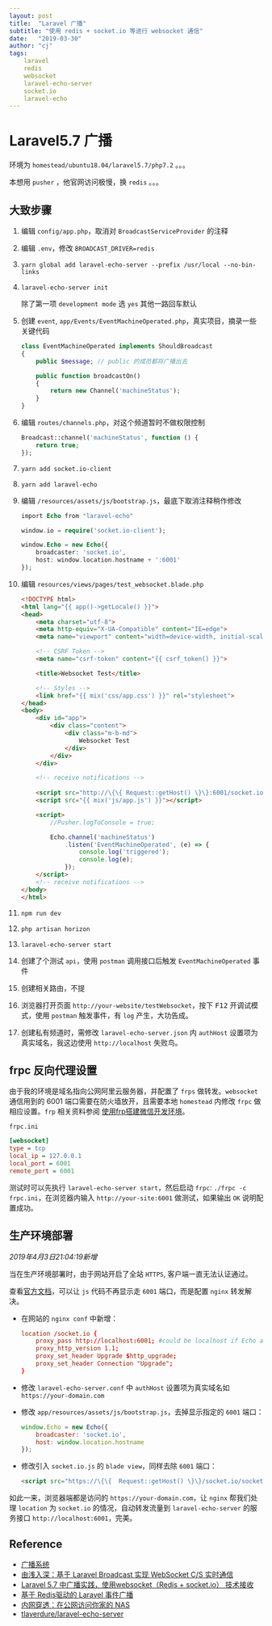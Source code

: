 ```yaml
---
layout: post
title:  "Laravel 广播"
subtitle: "使用 redis + socket.io 等进行 websocket 通信"
date:   "2019-03-30"
author: "cj"
tags:
    laravel
    redis
    websocket
    laravel-echo-server
    socket.io
    laravel-echo
---
```


# Laravel5.7 广播

环境为 `homestead/ubuntu18.04/laravel5.7/php7.2` 。。。

本想用 `pusher` ，他官网访问极慢，换 `redis` 。。。

## 大致步骤

1. 编辑 `config/app.php`，取消对 `BroadcastServiceProvider` 的注释
2. 编辑 `.env`，修改 `BROADCAST_DRIVER=redis`
3. `yarn global add laravel-echo-server --prefix /usr/local --no-bin-links`
4. `laravel-echo-server init`

    除了第一项 `development mode` 选 `yes` 其他一路回车默认
5. 创建 `event`, `app/Events/EventMachineOperated.php`，真实项目，摘录一些关键代码
    ```php
    class EventMachineOperated implements ShouldBroadcast
    {
        public $message; // public 的成员都将广播出去

        public function broadcastOn()
        {
            return new Channel('machineStatus');
        }
    }
    ```
6. 编辑 `routes/channels.php`，对这个频道暂时不做权限控制
    ```php
    Broadcast::channel('machineStatus', function () {
        return true;
    });
    ```
7. `yarn add socket.io-client`
8. `yarn add laravel-echo`
9. 编辑 `/resources/assets/js/bootstrap.js`，最底下取消注释稍作修改

    ```php
    import Echo from "laravel-echo"

    window.io = require('socket.io-client');

    window.Echo = new Echo({
        broadcaster: 'socket.io',
        host: window.location.hostname + ':6001'
    });
    ```
10. 编辑 `resources/views/pages/test_websocket.blade.php`
    ```html
    <!DOCTYPE html>
    <html lang="{{ app()->getLocale() }}">
    <head>
        <meta charset="utf-8">
        <meta http-equiv="X-UA-Compatible" content="IE=edge">
        <meta name="viewport" content="width=device-width, initial-scale=1">

        <!-- CSRF Token -->
        <meta name="csrf-token" content="{{ csrf_token() }}">

        <title>Websocket Test</title>

        <!-- Styles -->
        <link href="{{ mix('css/app.css') }}" rel="stylesheet">
    </head>
    <body>
        <div id="app">
            <div class="content">
                <div class="m-b-md">
                    Websocket Test
                </div>
            </div>
        </div>

        <!-- receive notifications -->
        
        <script src="http://\{\{ Request::getHost() \}\}:6001/socket.io/socket.io.js"></script>
        <script src="{{ mix('js/app.js') }}"></script>

        <script>
            //Pusher.logToConsole = true;

            Echo.channel('machineStatus')
                .listen('EventMachineOperated', (e) => {
                    console.log('triggered');
                    console.log(e);
                });
        </script>
        <!-- receive notifications -->
    </body>
    </html>
    ```

11. `npm run dev`
12. `php artisan horizon`
13. `laravel-echo-server start`
14. 创建了个测试 `api`，使用 `postman` 调用接口后触发 `EventMachineOperated` 事件
15. 创建相关路由，不提
16. 浏览器打开页面 `http://your-website/testWebsocket`，按下 <kbd>F12</kbd> 开调试模式，使用 `postman` 触发事件，有 `log` 产生，大功告成。
17. 创建私有频道时，需修改 `laravel-echo-server.json` 内 `authHost` 设置项为真实域名，我这边使用 `http://localhost` 失败鸟。

## frpc 反向代理设置

由于我的环境是域名指向公网阿里云服务器，并配置了 `frps` 做转发。`websocket` 通信用到的 6001 端口需要在防火墙放开，且需要本地 `homestead` 内修改 `frpc` 做相应设置。`frp` 相关资料参阅 [使用frp搭建微信开发环境](http://wangyapeng.me/2019/02/25/build-local-wechat-dev-env-with-frp/)。

`frpc.ini`

```ini
[websocket]
type = tcp
local_ip = 127.0.0.1
local_port = 6001
remote_port = 6001
```

测试时可以先执行 `laravel-echo-server start`，然后启动 `frpc`: `./frpc -c frpc.ini`，在浏览器内输入 `http://your-site:6001` 做测试，如果输出 `OK` 说明配置成功。


## 生产环境部署

*2019年4月3日21:04:19新增*

当在生产环境部署时，由于网站开启了全站 `HTTPS`, 客户端一直无法认证通过。

查看[官方文档](https://github.com/tlaverdure/laravel-echo-server)，可以让 `js` 代码不再显示走 `6001` 端口，而是配置 `nginx` 转发解决。

- 在网站的 `nginx conf` 中新增：

    ```conf
    location /socket.io {
        proxy_pass http://localhost:6001; #could be localhost if Echo and NginX are on the same box
        proxy_http_version 1.1;
        proxy_set_header Upgrade $http_upgrade;
        proxy_set_header Connection "Upgrade";
    }
    ```

- 修改 `laravel-echo-server.conf` 中 `authHost` 设置项为真实域名如 `https://your-domain.com`

- 修改 `app/resources/assets/js/bootstrap.js`，去掉显示指定的 `6001` 端口：

    ```js
    window.Echo = new Echo({
        broadcaster: 'socket.io',
        host: window.location.hostname
    });        
    ```

- 修改引入 `socket.io.js` 的 `blade view`，同样去除 `6001` 端口：
    ```html
    <script src="https://\{\{  Request::getHost() \}\}/socket.io/socket.io.js"></script>
    ```

如此一来，浏览器端都是访问的 `https://your-domain.com`，让 `nginx` 帮我们处理 `location` 为 `socket.io` 的情况，自动转发流量到 `laravel-echo-server` 的服务接口 `http://localhost:6001`，完美。

## Reference

- [广播系统](https://learnku.com/docs/laravel/5.7/broadcasting/2277)
- [由浅入深：基于 Laravel Broadcast 实现 WebSocket C/S 实时通信](https://laravelacademy.org/post/8559.html)
- [Laravel 5.7 中广播实践，使用websocket（Redis + socket.io） 技术接收](https://yq.aliyun.com/articles/667300#)
- [基于 Redis驱动的 Laravel 事件广播](https://www.ctolib.com/topics-130749.html)
- [内网穿透：在公网访问你家的 NAS](https://zhuanlan.zhihu.com/p/57477087)
- [tlaverdure/laravel-echo-server](https://github.com/tlaverdure/laravel-echo-server)